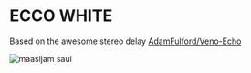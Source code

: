# ECCO WHITE

Based on the awesome stereo delay [ AdamFulford/Veno-Echo ](https://github.com/AdamFulford/Veno-Echo)


![maasijam saul](../Images/ecco_saul.jpg)

